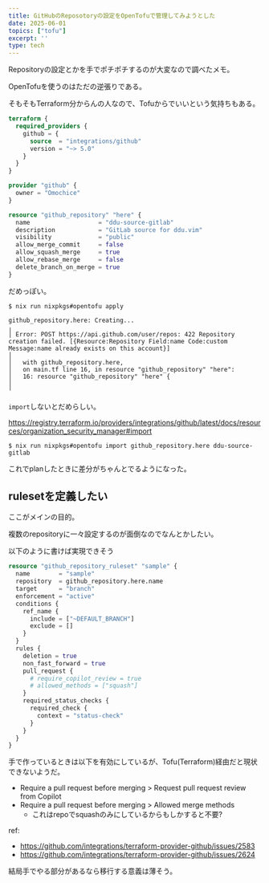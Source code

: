 ```yaml
---
title: GitHubのReposotoryの設定をOpenTofuで管理してみようとした
date: 2025-06-01
topics: ["tofu"]
excerpt: ''
type: tech
---
```


Repositoryの設定とかを手でポチポチするのが大変なので調べたメモ。

OpenTofuを使うのはただの逆張りである。

そもそもTerraform分からんの人なので、Tofuからでいいという気持ちもある。

```terraform
terraform {
  required_providers {
    github = {
      source  = "integrations/github"
      version = "~> 5.0"
    }
  }
}

provider "github" {
  owner = "Omochice"
}

resource "github_repository" "here" {
  name                   = "ddu-source-gitlab"
  description            = "GitLab source for ddu.vim"
  visibility             = "public"
  allow_merge_commit     = false
  allow_squash_merge     = true
  allow_rebase_merge     = false
  delete_branch_on_merge = true
}
```

だめっぽい。

```console
$ nix run nixpkgs#opentofu apply

github_repository.here: Creating...
╷
│ Error: POST https://api.github.com/user/repos: 422 Repository creation failed. [{Resource:Repository Field:name Code:custom Message:name already exists on this account}]
│
│   with github_repository.here,
│   on main.tf line 16, in resource "github_repository" "here":
│   16: resource "github_repository" "here" {
│
╵
```

`import`しないとだめらしい。

https://registry.terraform.io/providers/integrations/github/latest/docs/resources/organization_security_manager#import

```console
$ nix run nixpkgs#opentofu import github_repository.here ddu-source-gitlab
```

これでplanしたときに差分がちゃんとでるようになった。

## rulesetを定義したい

ここがメインの目的。

複数のrepositoryに一々設定するのが面倒なのでなんとかしたい。

以下のように書けば実現できそう


```terraform
resource "github_repository_ruleset" "sample" {
  name        = "sample"
  repository  = github_repository.here.name
  target      = "branch"
  enforcement = "active"
  conditions {
    ref_name {
      include = ["~DEFAULT_BRANCH"]
      exclude = []
    }
  }
  rules {
    deletion = true
    non_fast_forward = true
    pull_request {
      # require_copilot_review = true
      # allowed_methods = ["squash"]
    }
    required_status_checks {
      required_check {
        context = "status-check"
      }
    }
  }
}
```

手で作っているときは以下を有効にしているが、Tofu(Terraform)経由だと現状できないようだ。

- Require a pull request before merging > Request pull request review from Copilot
- Require a pull request before merging > Allowed merge methods
    - これはrepoでsquashのみにしているからもしかすると不要?

ref:

- https://github.com/integrations/terraform-provider-github/issues/2583
- https://github.com/integrations/terraform-provider-github/issues/2624

結局手でやる部分があるなら移行する意義は薄そう。
